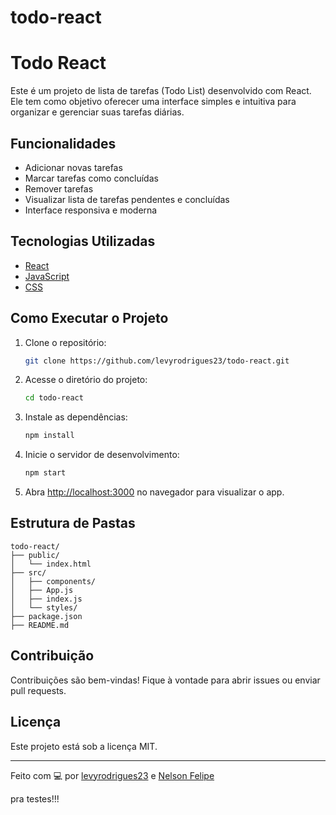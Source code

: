 # todo-react
# Todo React

Este é um projeto de lista de tarefas (Todo List) desenvolvido com React. Ele tem como objetivo oferecer uma interface simples e intuitiva para organizar e gerenciar suas tarefas diárias.

## Funcionalidades

- Adicionar novas tarefas
- Marcar tarefas como concluídas
- Remover tarefas
- Visualizar lista de tarefas pendentes e concluídas
- Interface responsiva e moderna

## Tecnologias Utilizadas

- [React](https://react.dev/)
- [JavaScript](https://developer.mozilla.org/pt-BR/docs/Web/JavaScript)
- [CSS](https://developer.mozilla.org/pt-BR/docs/Web/CSS)

## Como Executar o Projeto

1. Clone o repositório:

   ```bash
   git clone https://github.com/levyrodrigues23/todo-react.git
   ```

2. Acesse o diretório do projeto:

   ```bash
   cd todo-react
   ```

3. Instale as dependências:

   ```bash
   npm install
   ```

4. Inicie o servidor de desenvolvimento:

   ```bash
   npm start
   ```

5. Abra [http://localhost:3000](http://localhost:3000) no navegador para visualizar o app.

## Estrutura de Pastas

```
todo-react/
├── public/
│   └── index.html
├── src/
│   ├── components/
│   ├── App.js
│   ├── index.js
│   └── styles/
├── package.json
├── README.md
```

## Contribuição

Contribuições são bem-vindas! Fique à vontade para abrir issues ou enviar pull requests.

## Licença

Este projeto está sob a licença MIT.

---

Feito com 💻 por [levyrodrigues23](https://github.com/levyrodrigues23) e [Nelson Felipe](https://github.com/NelsonFelipe)

pra testes!!!
